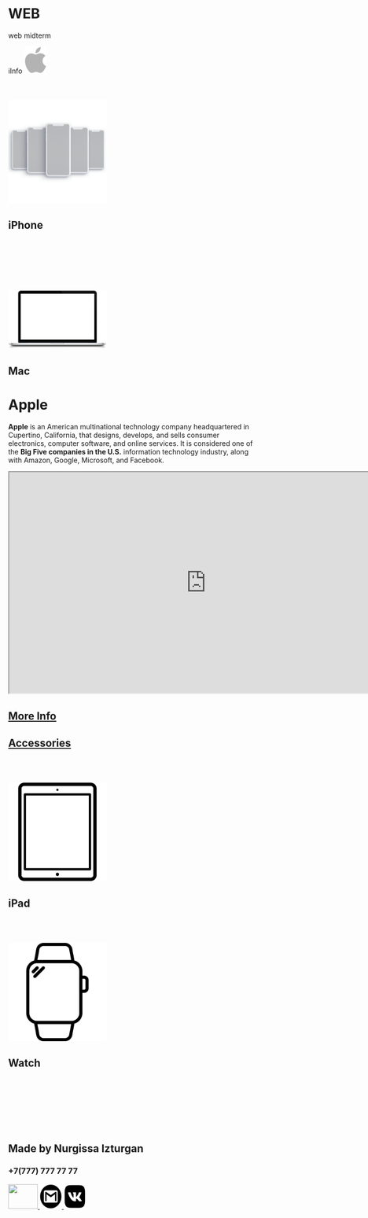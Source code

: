 # WEB
web midterm
<!DOCTYPE html>
<html>
<head>
	<title>iInfo - Official Apple Reseller</title>
	<link rel="stylesheet" href="midka.css">
	<link rel="preconnect" href="https://fonts.gstatic.com">
	<link rel="preconnect" href="https://fonts.gstatic.com">
	<link href="https://fonts.googleapis.com/css2?family=Oswald:wght@600&display=swap" rel="stylesheet">
	<link href="https://fonts.googleapis.com/css2?family=Raleway:wght@100;200&display=swap" rel="stylesheet">
	<link rel="preconnect" href="https://fonts.gstatic.com">
	<link href="https://fonts.googleapis.com/css2?family=Roboto:wght@300&display=swap" rel="stylesheet">
	<link rel="shortcut icon" type="image/x-icon" href="apple.png" /> 	
</head>
<body> 
	<div class="container">
		<div class="toppane">
			iInfo
			<a href="https://www.apple.com/"><img src="applelogo2.png" width="45" height="55"></a>
		</div>
		<div class="leftpane">
  			<div class="leftpanetop">
  				<br><br><br>
				<a href="https://www.apple.com/iphone/"><img src="iphone.png" width="200" height="210"></a>
				<h2>iPhone</h2>
			</div>
			<div class="leftpanebottom">
				<br><br><br><br><br><br>
				<a href="https://www.apple.com/mac"><img src="28505-7-macbook-picture.png" width="200" height="120"></a>
				<h2>Mac</h2>
    		</div>
    	</div>
  	<div class="middlepane">
  		<h1 class="header"> Apple </h1>
  		<p class="info"> <b>Apple</b> is an American multinational technology company headquartered in Cupertino, California, that designs, develops, and sells consumer electronics, computer software, and online services. It is considered one of the <b>Big Five companies in the U.S.</b> information technology industry, along with Amazon, Google, Microsoft, and Facebook.</p>
  		<iframe width="800" height="450"
			src="https://www.youtube.com/embed/cnXapYkboRQ?autoplay=1">
		</iframe>
		<br>
		<a href="nextpage.html">
			<h2>More Info</h2>
		</a>
		<a href="accessories.html">
			<h2>Accessories</h2>
		</a>
  	</div>
 	<div class="rightpane">
		<div class="rightpanetop">
			<br>
			<br>
			<br>
			<a class="tablet" href="https://www.apple.com/ipad/"><img src="tablet.png" width="200" height="200"></a>		
 			<h2>iPad</h2>
 		</div>
 		<div class="rightpanebottom">
 			<br>
			<br>
			<br>
			<a href="https://www.apple.com/watch/"><img src="watch.png" width="200" height="200"></a>		
 			<h2>Watch</h2>
 		</div>
 	</div>

<footer>
	<br>
	<br>
	<br>
	<br>
	<br>
	<br>
	<h2>Made by Nurgissa Izturgan</h2>
	<h3>+7(777) 777 77 77</h3>
	<a href="https://www.instagram.com/nurgiiss/" target="_"> <img src="https://cdn.freebiesupply.com/images/large/2x/instagram-icon-white-on-black-circle.png" height="50" width="60"> </a>  
	<a href="mailto:tasnur2002@gmail.com" target="_"> <img src="gmail.png"height="50" width="45"> </a> 
	<a href="https://vk.com/nurgissa" target="_"> <img src="vk.png"height="50" width="45"> </a>
</footer>
</body>
</html>
